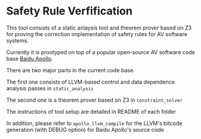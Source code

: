 # Safety Rule Verfification  

This tool consists of a static anlaysis tool and theorem prover based on Z3 for proving the correction implementation of safety rules for AV software systems. 

Currently it is prootyped on top of a popular open-source AV software code base [Baidu Apollo](https://github.com/ApolloAuto/apollo/). 

There are two major parts in the current code base. 

The first one consists of LLVM-based control and data dependence analysis passes in `static_analysis`

The second one is a theorem prover based on Z3 in `constraint_solver`

The instructions of tool setup are detailed in README of each folder

In addition, please refer to `apollo_llvm_compile` for the LLVM's bitcode generation (with DEBUG option) for Baidu Apollo's source code
